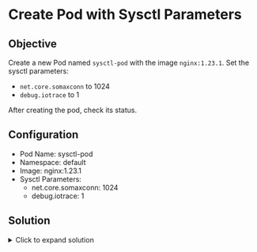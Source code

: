 # Create Pod with Sysctl Parameters

## Objective
Create a new Pod named `sysctl-pod` with the image `nginx:1.23.1`. Set the sysctl parameters:
- `net.core.somaxconn` to 1024
- `debug.iotrace` to 1

After creating the pod, check its status.

## Configuration
- Pod Name: sysctl-pod
- Namespace: default
- Image: nginx:1.23.1
- Sysctl Parameters:
  - net.core.somaxconn: 1024
  - debug.iotrace: 1

## Solution
<details>
<summary>Click to expand solution</summary>

1. Create a pod YAML file with the required sysctl parameters:

```yaml
apiVersion: v1
kind: Pod
metadata:
  name: sysctl-pod
spec:
  securityContext:
    sysctls:
    - name: net.core.somaxconn
      value: "1024"
    - name: debug.iotrace
      value: "1"
  containers:
  - name: nginx
    image: nginx:1.23.1
```

2. Apply the pod configuration:

```bash
kubectl apply -f sysctl-pod.yaml
```

3. Verify the pod status:

```bash
kubectl get pod sysctl-pod
```

4. Check the sysctl parameters inside the pod:

```bash
kubectl exec sysctl-pod -- sysctl net.core.somaxconn debug.iotrace
```
</details>
